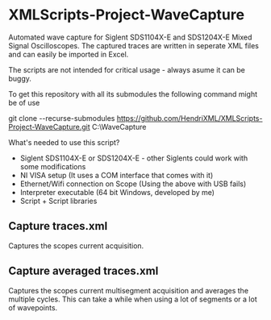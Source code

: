 # XMLScripts-Project-WaveCapture
Automated wave capture for Siglent SDS1104X-E and SDS1204X-E Mixed Signal Oscilloscopes. The captured traces are written in seperate XML files and can easily be imported in Excel.

The scripts are not intended for critical usage - always asume it can be buggy.

To get this repository with all its submodules the following command might be of use 

git clone --recurse-submodules https://github.com/HendriXML/XMLScripts-Project-WaveCapture.git C:\WaveCapture

What's needed to use this script?
* Siglent SDS1104X-E or SDS1204X-E - other Siglents could work with some modifications
* NI VISA setup (It uses a COM interface that comes with it)
* Ethernet/Wifi connection on Scope (Using the above with USB fails)
* Interpreter executable (64 bit Windows, developed by me)
* Script + Script libraries

## Capture traces.xml
Captures the scopes current acquisition.

## Capture averaged traces.xml
Captures the scopes current multisegment acquisition and averages the multiple cycles.
This can take a while when using a lot of segments or a lot of wavepoints.


